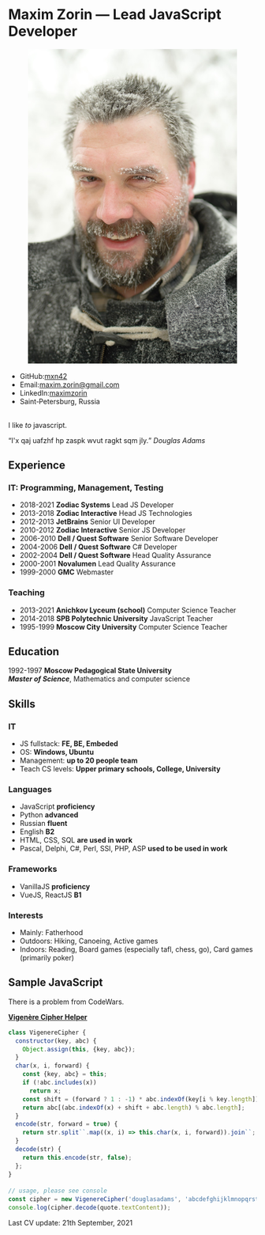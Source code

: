 # Maxim Zorin — **Lead JavaScript Developer**
<figure class="photo"><img src="mxn42-photo.jpg" alt="Maxim Zorin in winter"></figure>

<aside data-toc-label="Contacts">
<ul class="contacts">
<li>GitHub:<a href="https://github.com/mxn42">mxn42</a></li>
<li>Email:<a href="mailto:maxim.zorin@gmail.com">maxim.zorin@gmail.com</a></li>
<li>LinkedIn:<a href="https://www.linkedin.com/in/maximzorin/">maximzorin</a></li>
<li>Saint‑Petersburg,&nbsp;Russia</li>
</ul>
</aside>

<a data-toc-label="About me"></a>
\
I like _to_ javascript.

<q id="quote">I'x qaj uafzhf hp zaspk wvut ragkt sqm jly.</q> <cite>Douglas Adams</cite>

<a data-toc-label="Experience"></a>
## Experience

### IT: Programming, Management, Testing
- 2018-2021 **Zodiac Systems** Lead JS Developer
- 2013-2018 **Zodiac Interactive** Head JS Technologies
- 2012-2013 **JetBrains** Senior UI Developer
- 2010-2012 **Zodiac Interactive** Senior JS Developer
- 2006-2010 **Dell / Quest Software** Senior Software Developer
- 2004-2006 **Dell / Quest Software** C# Developer
- 2002-2004 **Dell / Quest Software** Head Quality Assurance
- 2000-2001 **Novalumen** Lead Quality Assurance
- 1999-2000 **GMC** Webmaster

### Teaching
- 2013-2021 **Anichkov Lyceum (school)** Computer Science Teacher
- 2014-2018 **SPB Polytechnic University** JavaScript Teacher
- 1995-1999 **Moscow City University** Computer Science Teacher

<a data-toc-label="Education"></a>
## Education

1992-1997 **Moscow Pedagogical State University** \
_**Master of Science**_, Mathematics and computer science

<a data-toc-label="Skills"></a>
## Skills

### IT
- JS fullstack: **FE, BE, Embeded**
- OS: **Windows, Ubuntu**
- Management: **up to 20 people team**
- Teach CS levels: **Upper primary schools, College, University**

### Languages
- JavaScript **proficiency**
- Python **advanced**
- Russian **fluent**
- English **B2**
- HTML, CSS, SQL **are used in work**
- Pascal, Delphi, C#, Perl, SSI, PHP, ASP **used to be used in work**

### Frameworks
- VanillaJS  **proficiency**
- VueJS, ReactJS **B1**

### Interests
- Mainly: Fatherhood
- Outdoors: Hiking, Canoeing, Active games
- Indoors: Reading, Board games (especially tafl, chess, go), Сard games (primarily poker)

<a data-toc-label="Sample JS"></a>
## Sample JavaScript

There is a problem from CodeWars.

**[Vigenère Cipher Helper](https://www.codewars.com/kata/52d1bd3694d26f8d6e0000d3)**
```javascript
class VigenereCipher {
  constructor(key, abc) {
    Object.assign(this, {key, abc});
  }
  char(x, i, forward) {
    const {key, abc} = this;
    if (!abc.includes(x))
      return x;
    const shift = (forward ? 1 : -1) * abc.indexOf(key[i % key.length]);
    return abc[(abc.indexOf(x) + shift + abc.length) % abc.length];
  }
  encode(str, forward = true) {
    return str.split``.map((x, i) => this.char(x, i, forward)).join``;
  }
  decode(str) {
    return this.encode(str, false);
  };
}

// usage, please see console
const cipher = new VigenereCipher('douglasadams', 'abcdefghijklmnopqrstuvwxyz');
console.log(cipher.decode(quote.textContent));
```


<aside class="last-update">
  Last CV update: <time datetime="2021-09-21">21th September, 2021</time>
</aside>
